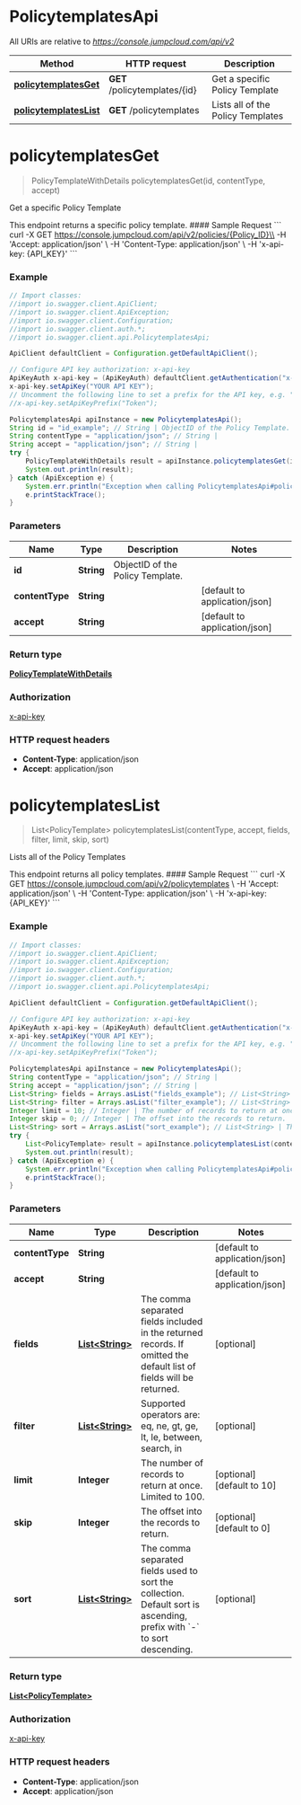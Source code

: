 # PolicytemplatesApi

All URIs are relative to *https://console.jumpcloud.com/api/v2*

Method | HTTP request | Description
------------- | ------------- | -------------
[**policytemplatesGet**](PolicytemplatesApi.md#policytemplatesGet) | **GET** /policytemplates/{id} | Get a specific Policy Template
[**policytemplatesList**](PolicytemplatesApi.md#policytemplatesList) | **GET** /policytemplates | Lists all of the Policy Templates


<a name="policytemplatesGet"></a>
# **policytemplatesGet**
> PolicyTemplateWithDetails policytemplatesGet(id, contentType, accept)

Get a specific Policy Template

This endpoint returns a specific policy template.  #### Sample Request &#x60;&#x60;&#x60;  curl -X GET https://console.jumpcloud.com/api/v2/policies/{Policy_ID}\\   -H &#39;Accept: application/json&#39; \\   -H &#39;Content-Type: application/json&#39; \\   -H &#39;x-api-key: {API_KEY}&#39; &#x60;&#x60;&#x60;

### Example
```java
// Import classes:
//import io.swagger.client.ApiClient;
//import io.swagger.client.ApiException;
//import io.swagger.client.Configuration;
//import io.swagger.client.auth.*;
//import io.swagger.client.api.PolicytemplatesApi;

ApiClient defaultClient = Configuration.getDefaultApiClient();

// Configure API key authorization: x-api-key
ApiKeyAuth x-api-key = (ApiKeyAuth) defaultClient.getAuthentication("x-api-key");
x-api-key.setApiKey("YOUR API KEY");
// Uncomment the following line to set a prefix for the API key, e.g. "Token" (defaults to null)
//x-api-key.setApiKeyPrefix("Token");

PolicytemplatesApi apiInstance = new PolicytemplatesApi();
String id = "id_example"; // String | ObjectID of the Policy Template.
String contentType = "application/json"; // String | 
String accept = "application/json"; // String | 
try {
    PolicyTemplateWithDetails result = apiInstance.policytemplatesGet(id, contentType, accept);
    System.out.println(result);
} catch (ApiException e) {
    System.err.println("Exception when calling PolicytemplatesApi#policytemplatesGet");
    e.printStackTrace();
}
```

### Parameters

Name | Type | Description  | Notes
------------- | ------------- | ------------- | -------------
 **id** | **String**| ObjectID of the Policy Template. |
 **contentType** | **String**|  | [default to application/json]
 **accept** | **String**|  | [default to application/json]

### Return type

[**PolicyTemplateWithDetails**](PolicyTemplateWithDetails.md)

### Authorization

[x-api-key](../README.md#x-api-key)

### HTTP request headers

 - **Content-Type**: application/json
 - **Accept**: application/json

<a name="policytemplatesList"></a>
# **policytemplatesList**
> List&lt;PolicyTemplate&gt; policytemplatesList(contentType, accept, fields, filter, limit, skip, sort)

Lists all of the Policy Templates

This endpoint returns all policy templates.  #### Sample Request &#x60;&#x60;&#x60; curl -X GET https://console.jumpcloud.com/api/v2/policytemplates \\   -H &#39;Accept: application/json&#39; \\   -H &#39;Content-Type: application/json&#39; \\   -H &#39;x-api-key: {API_KEY}&#39;   &#x60;&#x60;&#x60;

### Example
```java
// Import classes:
//import io.swagger.client.ApiClient;
//import io.swagger.client.ApiException;
//import io.swagger.client.Configuration;
//import io.swagger.client.auth.*;
//import io.swagger.client.api.PolicytemplatesApi;

ApiClient defaultClient = Configuration.getDefaultApiClient();

// Configure API key authorization: x-api-key
ApiKeyAuth x-api-key = (ApiKeyAuth) defaultClient.getAuthentication("x-api-key");
x-api-key.setApiKey("YOUR API KEY");
// Uncomment the following line to set a prefix for the API key, e.g. "Token" (defaults to null)
//x-api-key.setApiKeyPrefix("Token");

PolicytemplatesApi apiInstance = new PolicytemplatesApi();
String contentType = "application/json"; // String | 
String accept = "application/json"; // String | 
List<String> fields = Arrays.asList("fields_example"); // List<String> | The comma separated fields included in the returned records. If omitted the default list of fields will be returned. 
List<String> filter = Arrays.asList("filter_example"); // List<String> | Supported operators are: eq, ne, gt, ge, lt, le, between, search, in
Integer limit = 10; // Integer | The number of records to return at once. Limited to 100.
Integer skip = 0; // Integer | The offset into the records to return.
List<String> sort = Arrays.asList("sort_example"); // List<String> | The comma separated fields used to sort the collection. Default sort is ascending, prefix with `-` to sort descending. 
try {
    List<PolicyTemplate> result = apiInstance.policytemplatesList(contentType, accept, fields, filter, limit, skip, sort);
    System.out.println(result);
} catch (ApiException e) {
    System.err.println("Exception when calling PolicytemplatesApi#policytemplatesList");
    e.printStackTrace();
}
```

### Parameters

Name | Type | Description  | Notes
------------- | ------------- | ------------- | -------------
 **contentType** | **String**|  | [default to application/json]
 **accept** | **String**|  | [default to application/json]
 **fields** | [**List&lt;String&gt;**](String.md)| The comma separated fields included in the returned records. If omitted the default list of fields will be returned.  | [optional]
 **filter** | [**List&lt;String&gt;**](String.md)| Supported operators are: eq, ne, gt, ge, lt, le, between, search, in | [optional]
 **limit** | **Integer**| The number of records to return at once. Limited to 100. | [optional] [default to 10]
 **skip** | **Integer**| The offset into the records to return. | [optional] [default to 0]
 **sort** | [**List&lt;String&gt;**](String.md)| The comma separated fields used to sort the collection. Default sort is ascending, prefix with &#x60;-&#x60; to sort descending.  | [optional]

### Return type

[**List&lt;PolicyTemplate&gt;**](PolicyTemplate.md)

### Authorization

[x-api-key](../README.md#x-api-key)

### HTTP request headers

 - **Content-Type**: application/json
 - **Accept**: application/json

